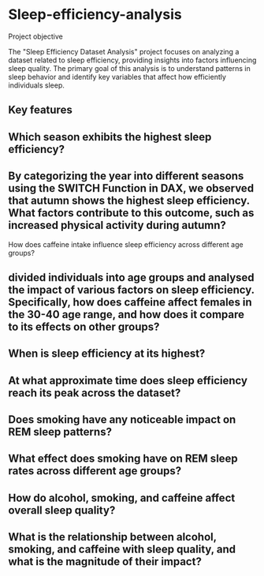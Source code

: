 # Sleep-efficiency-analysis
Project objective

The "Sleep Efficiency Dataset Analysis" project focuses on analyzing a dataset related to sleep efficiency, providing insights into factors influencing sleep quality. The primary goal of this analysis is to understand patterns in sleep behavior and identify key variables that affect how efficiently individuals sleep.

Key features
---
Which season exhibits the highest sleep efficiency?
---
By categorizing the year into different seasons using the SWITCH Function in DAX, we observed that autumn shows the highest sleep efficiency.
What factors contribute to this outcome, such as increased physical activity during autumn?
---
How does caffeine intake influence sleep efficiency across different age groups?

divided individuals into age groups and analysed the impact of various factors on sleep efficiency.
Specifically, how does caffeine affect females in the 30-40 age range, and how does it compare to its effects on other groups?
---
When is sleep efficiency at its highest?
---
At what approximate time does sleep efficiency reach its peak across the dataset?
---
Does smoking have any noticeable impact on REM sleep patterns?
---
What effect does smoking have on REM sleep rates across different age groups?
---
How do alcohol, smoking, and caffeine affect overall sleep quality?
---

What is the relationship between alcohol, smoking, and caffeine with sleep quality, and what is the magnitude of their impact?
---
